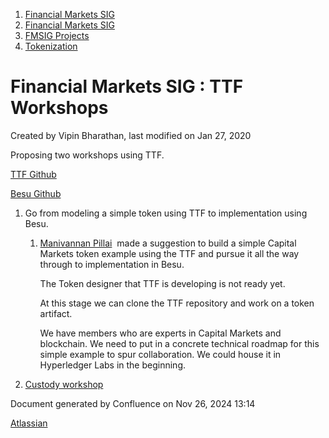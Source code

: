 1. [Financial Markets SIG](index.html)
2. [Financial Markets SIG](Financial-Markets-SIG_20545549.html)
3. [FMSIG Projects](FMSIG-Projects_20545678.html)
4. [Tokenization](Tokenization_20545624.html)

# Financial Markets SIG : TTF Workshops

Created by Vipin Bharathan, last modified on Jan 27, 2020

Proposing two workshops using TTF.

[TTF Github](https://github.com/token-taxonomy-initiative/TokenTaxonomyFramework)

[Besu Github](https://github.com/hyperledger/besu)

1. Go from modeling a simple token using TTF to implementation using Besu.
   
   1. [Manivannan Pillai](https://lf-hyperledger.atlassian.net/wiki/people/5a6887cec2b7dd3533e4ab77?ref=confluence)  made a suggestion to build a simple Capital Markets token example using the TTF and pursue it all the way through to implementation in Besu.
      
      The Token designer that TTF is developing is not ready yet.
      
      At this stage we can clone the TTF repository and work on a token artifact.
      
      We have members who are experts in Capital Markets and blockchain. We need to put in a concrete technical roadmap for this simple example to spur collaboration. We could house it in Hyperledger Labs in the beginning.
2. [Custody workshop](https://lf-hyperledger.atlassian.net/wiki/display/CMSIG/CUSTODY-Workshop)

Document generated by Confluence on Nov 26, 2024 13:14

[Atlassian](http://www.atlassian.com/)
